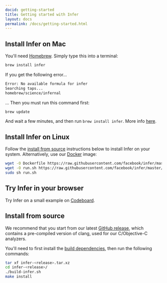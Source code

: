 ```yaml
---
docid: getting-started
title: Getting started with Infer
layout: docs
permalink: /docs/getting-started.html
---
```


## Install Infer on Mac

You'll need [Homebrew](http://brew.sh/). Simply type this into a terminal:

```sh
brew install infer
```

If you get the following error...

```sh
Error: No available formula for infer 
Searching taps...
homebrew/science/infernal
```
... Then you must run this command first:

```sh
brew update
```
And wait a few minutes, and then run `brew install infer`. More info [here](https://github.com/facebook/infer/issues/36).

## Install Infer on Linux

Follow the [install from source](docs/getting-started.html#install-from-source) instructions below to install Infer on your system. Alternatively, use our [Docker](https://docs.docker.com/engine/installation/) image:

```sh
wget -O Dockerfile https://raw.githubusercontent.com/facebook/infer/master/docker/Dockerfile
wget -O run.sh https://raw.githubusercontent.com/facebook/infer/master/docker/run.sh
sudo sh run.sh
```

## Try Infer in your browser

Try Infer on a small example on [Codeboard](https://codeboard.io/projects/11587?view=2.1-21.0-22.0).

## Install from source

We recommend that you start from our latest [GitHub release](https://github.com/facebook/infer/releases/latest), which contains a pre-compiled version of clang, used for our C/Objective-C analyzers.

You'll need to first install the [build dependencies](https://github.com/facebook/infer/blob/master/INSTALL.md#pre-compiled-versions), then run the following commands:

```sh
tar xf infer-<release>.tar.xz
cd infer-<release>/
./build-infer.sh
make install
```
